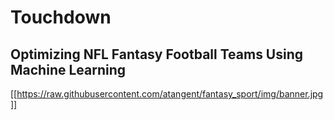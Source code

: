 # **Touchdown**
## Optimizing NFL Fantasy Football Teams Using Machine Learning
[[https://raw.githubusercontent.com/atangent/fantasy_sport/img/banner.jpg]]
 
 
